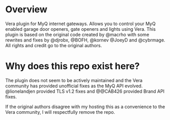 # Overview
Vera plugin for MyQ internet gateways. Allows you to control your MyQ enabled garage door openers, gate openers and lights using Vera. This plugin is based on the original code created by @macrho with some rewrites and fixes by @djrobx, @BOFH, @kornev @JoeyD and @cybrmage.  All rights and credit go to the original authors.

# Why does this repo exist here?

The plugin does not seem to be actively maintained and the Vera community has provided unofficial fixes as the MyQ API evolved. @lionelandjen provided TLS v1.2 fixes and @@CAB426 provided Brand API fixes.

If the original authors disagree with my hosting this as a convenience to the Vera community, I will respectfully remove the repo.